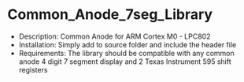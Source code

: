 # Common_Anode_7seg_Library
- Description: 
      Common Anode for ARM Cortex M0 - LPC802
- Installation: 
      Simply add to source folder and include the header file
- Requirements: 
      The library should be compatible with any common anode 4 digit 7 segment display and 2 Texas Instrument 595 shift registers
